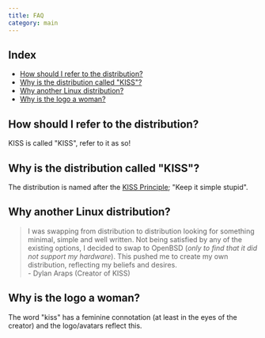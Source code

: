 ```yaml
---
title: FAQ
category: main
---
```


## Index

<!-- vim-markdown-toc GFM -->

* [How should I refer to the distribution?](#how-should-i-refer-to-the-distribution)
* [Why is the distribution called "KISS"?](#why-is-the-distribution-called-kiss)
* [Why another Linux distribution?](#why-another-linux-distribution)
* [Why is the logo a woman?](#why-is-the-logo-a-woman)

<!-- vim-markdown-toc -->

## How should I refer to the distribution?

KISS is called "KISS", refer to it as so!


## Why is the distribution called "KISS"?

The distribution is named after the [KISS Principle](https://en.wikipedia.org/wiki/KISS_principle); "Keep it simple stupid".


## Why another Linux distribution?

> I was swapping from distribution to distribution looking for something minimal, simple and well written. Not being satisfied by any of the existing options, I decided to swap to OpenBSD (*only to find that it did not support my hardware*). This pushed me to create my own distribution, reflecting my beliefs and desires.<br>- Dylan Araps (Creator of KISS)


## Why is the logo a woman?

The word "kiss" has a feminine connotation (at least in the eyes of the creator) and the logo/avatars reflect this.
